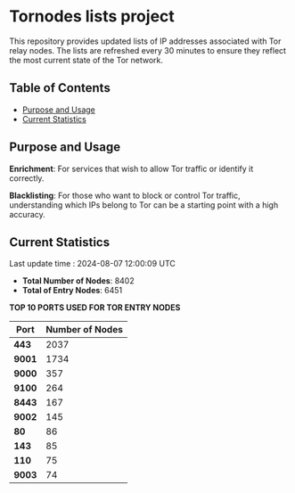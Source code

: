# Tornodes lists project

This repository provides updated lists of IP addresses associated with Tor relay nodes. The lists are refreshed every 30 minutes to ensure they reflect the most current state of the Tor network.

## Table of Contents

- [Purpose and Usage](#purpose-and-usage)
- [Current Statistics](#current-statistics)


## Purpose and Usage

**Enrichment**: For services that wish to allow Tor traffic or identify it correctly.

**Blacklisting**: For those who want to block or control Tor traffic, understanding which IPs belong to Tor can be a starting point with a high accuracy.

## Current Statistics

Last update time : 2024-08-07 12:00:09 UTC

- **Total Number of Nodes**: 8402
- **Total of Entry Nodes**: 6451

**TOP 10 PORTS USED FOR TOR ENTRY NODES**

| **Port** | **Number of Nodes** |
|------|-----------------|
| **443**   | 2037  |
| **9001**   | 1734  |
| **9000**   | 357  |
| **9100**   | 264  |
| **8443**   | 167  |
| **9002**   | 145  |
| **80**   | 86  |
| **143**   | 85  |
| **110**   | 75  |
| **9003**   | 74  |

